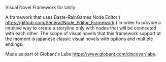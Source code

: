 Visual Novel Framework for Unity

A framework that uses Baste-RainGames Node Editor ( https://github.com/Seneral/Node_Editor_Framework ) in order to provide a intuitive way to create a storyline only with nodes that will be connected with each other. The scope of visual novels that this framework support at the moment is japanese classic visual novels with options and multiple endings.

Made as part of Globant's Labs https://www.globant.com/discover/labs.
